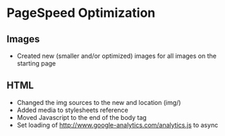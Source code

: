 # PageSpeed Optimization

## Images
* Created new (smaller and/or optimized) images for all images on the starting page

## HTML
* Changed the img sources to the new and location (img/)
* Added media to stylesheets reference
* Moved Javascript to the end of the body tag
* Set loading of http://www.google-analytics.com/analytics.js to async









